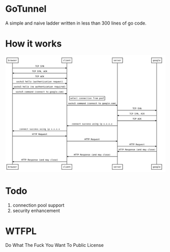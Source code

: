 # GoTunnel

A simple and naive ladder written in less than 300 lines of go code.

# How it works

<img src="./doc/flow.svg">

# Todo

1. connection pool support
2. security enhancement

# WTFPL 

Do What The Fuck You Want To Public License

